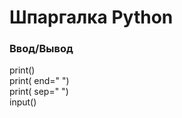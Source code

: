 # Шпаргалка Python

### Ввод/Вывод

print\(\)  
print\( end=" "\)  
print\( sep=" "\)  
input\(\)





